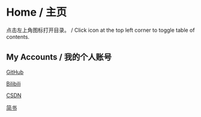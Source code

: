 # Home / 主页

点击左上角图标打开目录。 / Click icon at the top left corner to toggle table of contents.

## My Accounts / 我的个人账号

[GitHub](https://github.com/Yang-Xijie)

[Bilibili](https://space.bilibili.com/24502827)

[CSDN](https://blog.csdn.net/qq_45379253)

[简书](https://www.jianshu.com/u/76b034c9f995)
